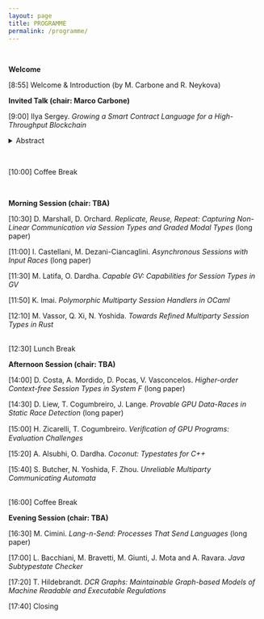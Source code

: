```yaml
---
layout: page
title: PROGRAMME
permalink: /programme/
---
```



<BR>

**Welcome**

[8:55] Welcome & Introduction (by M. Carbone and R. Neykova)


**Invited Talk (chair: Marco Carbone)**

[9:00] Ilya Sergey. _Growing a Smart Contract Language for a High-Throughput Blockchain_

<details markdown='1'><summary>Abstract</summary>

The Scilla project, aimed at creating a programming language for safe
and secure smart contracts, has started in late 2017 as a
100-lines-of-code prototype implemented in the Coq proof
assistant. Learning from the mistakes of Ethereum, which had pioneered
the area of blockchain-based smart contracts, the aim of Scilla was to
provide a smart contract language, which is expressive enough to
accommodate most of the reasonable use-cases, while allowing for
scalable and tractable formal verification and analysis.
 
Since 2019, Scilla has been powering the application layer of Zilliqa,
the world's first publicly deployed sharded blockchain system. Since
its public launch, hundreds of unique smart contracts implemented in
Scilla have been deployed, including custom tokens, collectibles
(NFTs), auctions, multiplayer games, name registries, atomic token
swaps, and many others. The design of Scilla has enabled the very
first approach for efficiently sharding account-based smart contracts
in a Layer-1 scalable blockchain protocol.
 
In my talk, I will describe the motivation, high-level design
principles, and semantics of Scilla, and outline the main use cases
and the tools provided by the developer community. I will also present
a framework for lightweight verification of Scilla programs, and
showcase its automated domain-specific analyses, aiming at proving
different notions of safety and enabling sharding-based
parallelism. Finally, I will outline the pragmatic pitfalls of
building a new smart contract language from scratch, and present the
future exciting research directions that are enabled by Scilla's take
on smart contract implementation.  </details>

<BR>


[10:00] Coffee Break

<BR>

**Morning Session (chair: TBA)**

[10:30]  D. Marshall, D. Orchard. _Replicate, Reuse, Repeat: Capturing Non-Linear Communication via Session Types and Graded Modal Types_ (long paper)

[11:00]  I. Castellani, M. Dezani-Ciancaglini. _Asynchronous Sessions with Input Races_ (long paper)

[11:30] M. Latifa, O. Dardha. _Capable GV: Capabilities for Session Types in GV_ 

[11:50] K. Imai. _Polymorphic Multiparty Session Handlers in OCaml_

[12:10] M. Vassor, Q. Xi, N. Yoshida. _Towards Refined Multiparty Session Types in Rust_ 


<BR>
[12:30] Lunch Break
<BR>


**Afternoon Session (chair: TBA)**

[14:00] D. Costa, A. Mordido, D. Pocas, V. Vasconcelos. _Higher-order Context-free Session Types in System F_ (long paper)

[14:30] D. Liew, T. Cogumbreiro, J. Lange. _Provable GPU Data-Races in Static Race Detection_ (long paper)

[15:00] H. Zicarelli, T. Cogumbreiro. _Veriﬁcation of GPU Programs: Evaluation Challenges_ 

[15:20] A. Alsubhi, O. Dardha. _Coconut: Typestates for C++_ 

[15:40] S. Butcher, N. Yoshida, F. Zhou. _Unreliable Multiparty Communicating Automata_ 


<BR>
[16:00] Coffee Break
<BR>


**Evening Session (chair: TBA)**

[16:30] M. Cimini. _Lang-n-Send: Processes That Send Languages_ (long paper)

[17:00] L. Bacchiani, M. Bravetti, M. Giunti, J. Mota and A. Ravara. _Java Subtypestate Checker_

[17:20] T. Hildebrandt. _DCR Graphs: Maintainable Graph-based Models of Machine Readable and Executable Regulations_

[17:40] Closing 
